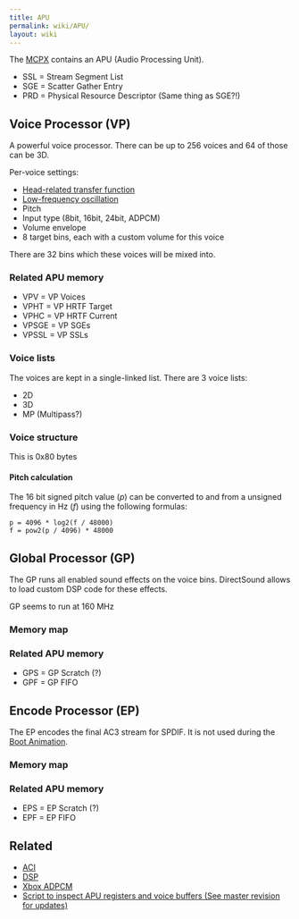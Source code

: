 ```yaml
---
title: APU
permalink: wiki/APU/
layout: wiki
---
```


The [MCPX](/wiki/MCPX "wikilink") contains an APU (Audio Processing Unit).

-   SSL = Stream Segment List
-   SGE = Scatter Gather Entry
-   PRD = Physical Resource Descriptor (Same thing as SGE?!)

Voice Processor (VP)
--------------------

A powerful voice processor. There can be up to 256 voices and 64 of
those can be 3D.

Per-voice settings:

-   [Head-related transfer
    function](wikipedia:Head-related_transfer_function "wikilink")
-   [Low-frequency
    oscillation](wikipedia:Low-frequency_oscillation "wikilink")
-   Pitch
-   Input type (8bit, 16bit, 24bit, ADPCM)
-   Volume envelope
-   8 target bins, each with a custom volume for this voice

There are 32 bins which these voices will be mixed into.

### Related APU memory

-   VPV = VP Voices
-   VPHT = VP HRTF Target
-   VPHC = VP HRTF Current
-   VPSGE = VP SGEs
-   VPSSL = VP SSLs

### Voice lists

The voices are kept in a single-linked list. There are 3 voice lists:

-   2D
-   3D
-   MP (Multipass?)

### Voice structure

This is 0x80 bytes

#### Pitch calculation

The 16 bit signed pitch value (*p*) can be converted to and from a
unsigned frequency in Hz (*f*) using the following formulas:

    p = 4096 * log2(f / 48000)
    f = pow2(p / 4096) * 48000

Global Processor (GP)
---------------------

The GP runs all enabled sound effects on the voice bins. DirectSound
allows to load custom DSP code for these effects.

GP seems to run at 160 MHz

### Memory map

### Related APU memory

-   GPS = GP Scratch (?)
-   GPF = GP FIFO

Encode Processor (EP)
---------------------

The EP encodes the final AC3 stream for SPDIF. It is not used during the
[Boot Animation](/wiki/Boot_Animation "wikilink").

### Memory map

### Related APU memory

-   EPS = EP Scratch (?)
-   EPF = EP FIFO

Related
-------

-   [ACI](/wiki/ACI "wikilink")
-   [DSP](/wiki/DSP "wikilink")
-   [Xbox ADPCM](/wiki/Xbox_ADPCM "wikilink")
-   [Script to inspect APU registers and voice buffers (See master
    revision for
    updates)](https://github.com/JayFoxRox/xbox-tools/blob/5e114f24e4a83bd626f31674e024f439f3709d19/python-scripts/dsp.py)

